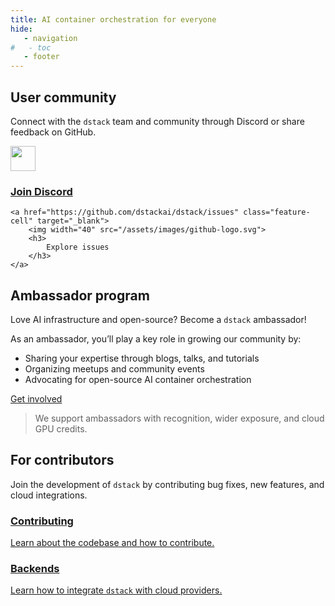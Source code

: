 ```yaml
---
title: AI container orchestration for everyone
hide:
   - navigation
#   - toc
   - footer
---
```


<style>
.md-main .md-main__inner.md-grid {
    flex-direction: row-reverse;
}
</style>

## User community

Connect with the `dstack` team and community through Discord or share feedback on GitHub.

<div class="providers tx-landing__highlights_grid featured">
    <a href="https://discord.gg/u8SmfwPpMd" class="feature-cell" target="_blank">
        <img width="40" src="/assets/images/discord-logo.svg">
        <h3>
            Join Discord
        </h3>
    </a>

    <a href="https://github.com/dstackai/dstack/issues" class="feature-cell" target="_blank">
        <img width="40" src="/assets/images/github-logo.svg">
        <h3>
            Explore issues
        </h3>
    </a>
</div>

## Ambassador program

Love AI infrastructure and open-source? Become a `dstack` ambassador!

As an ambassador, you’ll play a key role in growing our community by:

* Sharing your expertise through blogs, talks, and tutorials
* Organizing meetups and community events
* Advocating for open-source AI container orchestration

<a href="#" target="_blank"
   class="md-button md-button--primary sky small" 
    data-tally-open="3jGzb9"
    data-tally-overlay="1">
    Get involved
</a>

> We support ambassadors with recognition, wider exposure, and cloud GPU credits.

## For contributors

Join the development of `dstack` by contributing bug fixes, new features, and cloud integrations.

<div class="providers tx-landing__highlights_grid featured">
    <a href="https://github.com/dstackai/dstack/blob/master/CONTRIBUTING.md" class="feature-cell" target="_blank">
       <h3>
           Contributing
       </h3>
       <p>
            Learn about the codebase and how to contribute.
        </p>
    </a>
    <a href="https://github.com/dstackai/dstack/blob/master/contributing/BACKENDS.md" class="feature-cell" target="_blank">
       <h3>
           Backends
       </h3>
       <p>
            Learn how to integrate <code>dstack</code> with cloud providers.
        </p>
    </a>
</div>